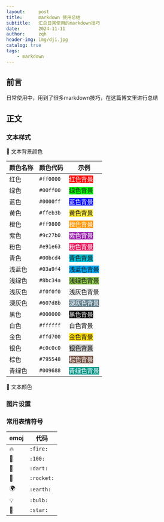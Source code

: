 ```yaml
---
layout:     post
title:      markdown 使用总结
subtitle:   汇总日常使用的markdown技巧
date:       2024-11-11
author:     zqh
header-img: img/dji.jpg
catalog: true
tags:
    - markdown
---
```

## 前言

日常使用中，用到了很多markdown技巧，在这篇博文里进行总结

## 正文

### 文本样式

🍎 文本背景颜色

| 颜色名称 | 颜色代码 | 示例 |
|----------|----------|------|
| 红色     | `#ff0000` | <span style="background-color: #ff0000; color: white;">红色背景</span> |
| 绿色     | `#00ff00` | <span style="background-color: #00ff00;">绿色背景</span> |
| 蓝色     | `#0000ff` | <span style="background-color: #0000ff; color: white;">蓝色背景</span> |
| 黄色     | `#ffeb3b` | <span style="background-color: #ffeb3b;">黄色背景</span> |
| 橙色     | `#ff9800` | <span style="background-color: #ff9800; color: white;">橙色背景</span> |
| 紫色     | `#9c27b0` | <span style="background-color: #9c27b0; color: white;">紫色背景</span> |
| 粉色     | `#e91e63` | <span style="background-color: #e91e63; color: white;">粉色背景</span> |
| 青色     | `#00bcd4` | <span style="background-color: #00bcd4;">青色背景</span> |
| 浅蓝色   | `#03a9f4` | <span style="background-color: #03a9f4;">浅蓝色背景</span> |
| 浅绿色   | `#8bc34a` | <span style="background-color: #8bc34a;">浅绿色背景</span> |
| 浅灰色   | `#f0f0f0` | <span style="background-color: #f0f0f0;">浅灰色背景</span> |
| 深灰色   | `#607d8b` | <span style="background-color: #607d8b; color: white;">深灰色背景</span> |
| 黑色     | `#000000` | <span style="background-color: #000000; color: white;">黑色背景</span> |
| 白色     | `#ffffff` | <span style="background-color: #ffffff; color: black;">白色背景</span> |
| 金色     | `#ffd700` | <span style="background-color: #ffd700;">金色背景</span> |
| 银色     | `#c0c0c0` | <span style="background-color: #c0c0c0;">银色背景</span> |
| 棕色     | `#795548` | <span style="background-color: #795548; color: white;">棕色背景</span> |
| 青绿色   | `#009688` | <span style="background-color: #009688; color: white;">青绿色背景</span> |


🍊 文本颜色

### 图片设置

### 常用表情符号

| emoj | 代码         |
| ---- | ------------ |
| 🔥   | `:fire:`   |
| 💯   | `:100:`    |
| 🎯   | `:dart:`   |
| 🚀   | `:rocket:` |
| 🌍   | `:earth:`  |
| 💡   | `:bulb:`   |
| 🌟   | `:star:`   |
